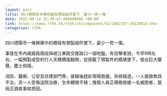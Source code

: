 ```yaml
---
layout: post
title: 四川德陽有天橋地盤有預製組件墜下　最少一死一傷
date: 2022-08-14 15:30:47.000000000 +08:00
link: https://news.rthk.hk/rthk/ch/component/k2/1662357-20220814.htm
categories: rthk
---
```


四川德陽市一條興建中的橋樑有預製組件墜下，最少一死一傷。

事發在市內峨眉路南段與岷江東路交匯路口一個地盤。有目擊者說，今早9時左右，一幅預製成型的行人天橋橋面翻側，從搭載了預製件的橋墩墜下，發出巨大響聲，塵土飛揚。

消防、醫療、公安及住建部門等，接報後趕赴現場救援。央視報道，一人搶救無效不治，另一人受傷送院治療，生命體徵平穩；搜救人員正積極救援一名被困者，當局正調查事故原因。
